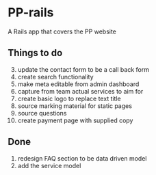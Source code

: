 # PP-rails
A Rails app that covers the PP website

## Things to do


3. update the contact form to be a call back form
4. create search functionality
5. make meta editable from admin dashboard
6. capture from team actual services to aim for
7. create basic logo to replace text title
8. source marking material for static pages
9. source questions
10. create payment page with supplied copy

## Done

1. redesign FAQ section to be data driven model
2. add the service model